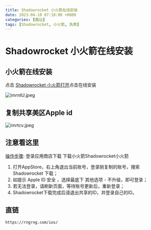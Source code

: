 ```yaml
---
title: Shadowrocket 小火箭在线安装
date: 2023-04-10 07:10:00 +0800
categories: [趣站]
tags: [Shadowrocket, 小火箭, 免费]
---
```


# Shadowrocket 小火箭在线安装

## 小火箭在线安装

点击 [Shadowrocket 小火箭打开](https://rngrng.com/ios/)点击在线安装

![imrntU.jpeg](https://i.328888.xyz/2023/04/10/imrntU.md.jpeg)

## 复制共享美区Apple id

![imrtcv.jpeg](https://i.328888.xyz/2023/04/10/imrtcv.md.jpeg)

## 注意看这里
[操作步骤](https://i.328888.xyz/2023/04/10/im34ht.jpeg): 登录应用商店下载 下载小火箭Shadowrocket小火箭
1. 打开AppStore，右上角退出当前账号，登录刚复制的账号，搜索 Shadowrocket 下载； 
2. 如提示 Apple ID 安全 ，选择最底下 其他选项 - 不升级，即可登录； 
3. 若无法登录，请刷新页面，等待账号更新后，重新登录； 
4. Shadowrocket下载完成后请退出共享的ID，并登录自己的ID。

## 直链 
    https://rngrng.com/ios/
